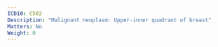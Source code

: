 ```yaml
---
ICD10: C502
Description: "Malignant neoplasm: Upper-inner quadrant of breast"
Matters: No
Weight: 0
---
```

